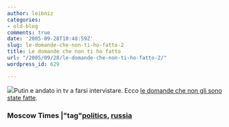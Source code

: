 ```yaml
---
author: leibniz
categories:
- old-blog
comments: true
date: '2005-09-28T10:48:59Z'
slug: le-domande-che-non-ti-ho-fatto-2
title: Le domande che non ti ho fatto
url: "/2005/09/28/le-domande-che-non-ti-ho-fatto-2/"
wordpress_id: 629

---
```

![](http://www.themoscowtimes.com/photos/index/2005_09/2005_09_28/front_3.jpg)Putin e andato in tv a farsi intervistare. Ecco [le domande che non gli sono state fatte](http://www.themoscowtimes.com/stories/2005/09/28/005.html).  


### Moscow Times |"tag"[politics](http://www.technorati.com/tags/politics), [russia](http://www.technorati.com/tags/russia)
